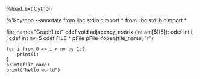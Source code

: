 
%load_ext Cython

%%cython --annotate
from libc.stdio cimport *
from libc.stdlib cimport *

file_name="Graph1.txt"
cdef void adjacency_matrix (int am[5][5]):
    cdef int i, j
    cdef int nv=5
    cdef FILE * pFile
    pFile=fopen(file_name, "r")
    
    for i from 0 <= i < nv by 1:{
        print(i)
    }
    print(file_name)
    print("hello world")


```python

```
